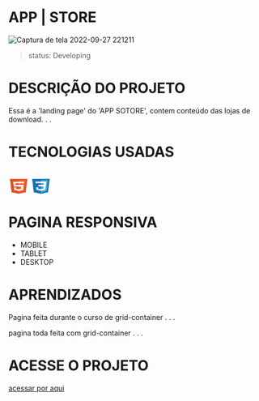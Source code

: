 # APP | STORE

![Captura de tela 2022-09-27 221211](https://user-images.githubusercontent.com/113468784/192665226-ac2c2b22-e5e0-4700-8325-393709f77855.png)
> status: Developing

<h1>DESCRIÇÃO DO PROJETO</h1>
<p>Essa é a 'landing page' do 'APP SOTORE', contem conteúdo das lojas de download. . .</p>

<h1>TECNOLOGIAS USADAS</h1>

<div style="display: inline_block"><br>
  <img align="center" alt="Tiago-HTML" height="30" width="40" src="https://raw.githubusercontent.com/devicons/devicon/master/icons/html5/html5-original.svg">
  <img align="center" alt="Tiago-CSS" height="30" width="40" src="https://raw.githubusercontent.com/devicons/devicon/master/icons/css3/css3-original.svg">
</div>

<h1>PAGINA RESPONSIVA</h1>

- MOBILE
- TABLET
- DESKTOP

<H1>APRENDIZADOS</H1>


<P>Pagina feita durante o curso de grid-container . . .</P>
<p>pagina toda feita com grid-container . . .</p>


<h1>ACESSE O PROJETO</h1>
<p><a href="https://tiago-camilo.github.io/app__store/" >acessar por aqui </a></p>
